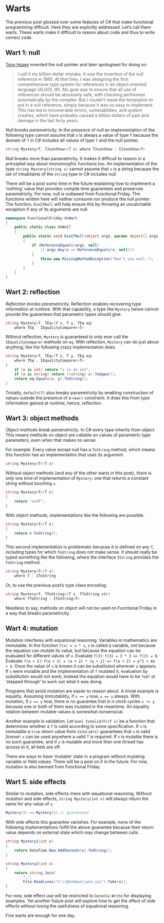 # Warts

The previous post glossed over some features of C# that make functional
programming difficult. Here they are explicitly addressed. Let’s call them
warts. These warts make it difficult to reason about code and thus to write
correct code.


## Wart 1: null

[Tony Hoare](http://en.wikipedia.org/wiki/Tony_Hoare) invented the null
pointer and later apologised for doing so:

> I call it my billion-dollar mistake. It was the invention of the null
> reference in 1965. At that time, I was designing the first comprehensive
> type system for references in an object oriented language (ALGOL W). My
> goal was to ensure that all use of references should be absolutely safe,
> with checking performed automatically by the compiler. But I couldn't
> resist the temptation to put in a null reference, simply because it was so
> easy to implement. This has led to innumerable errors, vulnerabilities,
> and system crashes, which have probably caused a billion dollars of pain
> and damage in the last forty years.

*Null breaks parametricity.* In the presence of null an implementation of
the following type cannot assume that `x` is always a value of type `T`
because the domain of `T` in C# includes all values of type `T` *and* the
null pointer.

```cs
string Mystery<T, TJsonShow>(T x) where TJsonShow : IJsonShow<T>
```

Null breaks more than parametricity. It makes it difficult to reason in a
principled way about monomorphic functions too. An implementation of the
type `string Mystery(string x)` cannot assume that `x` is a string because
the set of inhabitants of the `string` type in C# includes null.

There will be a post some time in the future explaining how to implement a
‘nothing’ value that provides compile time guarantees and preserves
parametricity. For now, null is outlawed from Functional Friday. The
functions written here will neither consume nor produce the null pointer.
The function, `DieIfNull` will help ensure this by throwing an uncatchable
exception if any of its arguments are null.

```cs
namespace FunctionalFriday.UnWart
{
    public static class UnNull
    {
        public static void DieIfNull(object arg1, params object[] args)
        {
            if (ReferenceEquals(arg1, null)
                || args.Any(x => ReferenceEquals(x, null)))
            {
                throw new MissingMethodException("Don't use null.");
            }
        }
    }
}
```


## Wart 2: reflection

*Reflection breaks parametricity.* Reflection enables recovering type
information at runtime. With that capability, a type like `Mystery` below
cannot provide the guarantees that parametric types should give.

```cs
string Mystery<T, TEq>(T x, T y, TEq eq)
    where TEq : IEqualityComparer<T>
```

Without reflection, `Mystery` is guaranteed to only ever call the
`IEqualityComparer` methods on `eq`. With reflection, `Mystery` can do just
about anything, like the following crazy implementation does.

```cs
string Mystery<T, TEq>(T x, T y, TEq eq)
    where TEq : IEqualityComparer<T>
{
    if (x is int) return "x is an int";
    if (x is string) return ((string) x).ToUpper();
    return eq.Equals(x, y).ToString();
}
```

Trivially, `default(T)` also breaks parametricity by enabling construction
of values outside the presence of a `new()` constraint. It does this from
type information gained at runtime, hence, reflection.


## Wart 3: object methods

*Object methods break parametricity.* In C# every type inherits from object.
This means methods on object are callable on values of parametric type
parameters, even when that makes no sense.

For example. Every value except null has a `ToString` method, which means
this function has an implementation that uses its argument.

```cs
string Mystery<T>(T x)
```

Without object methods (and any of the other warts in this post), there is
only one kind of implementation of `Mystery`: one that returns a constant
string without touching `x`.

```cs
string Mystery<T>(T x)
{
    return "asdf";
}
```

With object methods, implementations like the following are possible.

```cs
string Mystery<T>(T x)
{
    return x.ToString();
}
```

This second implementation is problematic because it is defined on any `T`,
including types for which `ToString` does not make sense. It should really
be typed something like the following, where the interface `IString`
provides the `ToString` method.

```cs
string Mystery<T>(T x)
    where T : IToString
```

Or, to use the previous post’s type class encoding:

```cs
string Mystery<T, TToString>(T x, TToString str)
    where TToString : IToString<T>
```

Needless to say, methods on object will not be used on Functional Friday in
a way that breaks parametricity.


## Wart 4: mutation

Mutation interferes with equational reasoning. Variables in mathematics are
immutable. In the function `f(x) = x * x`, `x` is called a variable, not
because the equation can mutate its value, but because the equation can be
evaluated for different values of `x`. Evaluate `f(3)`: `f(3) = 3 * 3 =>
f(3) = 9`. Evaluate `f(a + 2)`: `f(a + 2) = (a + 2) * (a + 2) => f(a + 2) =
a^2 + 4a + 4`. Once the value of `x` is known it can be substituted wherever
`x` appears. If `x` were mutable and the implementation of `f` mutated it,
evaluation by substitution would not work; instead the equation would have
to be ‘run’ or ‘stepped through’ to work out what it was doing.

Programs that avoid mutation are easier to reason about. A trivial example
is equality. Assuming immutability, if `x == y` now, `x == y` always. With
mutation, if `x == y` now, there is no guarantee that in *n* clock cycles `x
!= y` because one or both of them was mutated in the meantime. An equality
relation between mutable values is somewhat nonsensical.

Another example is validation. Let `bool IsValid<T>(T x)` be a function that
determines whether a `T` is valid according to some specification. If `x` is
immutable a `true` return value from `IsValid(x)` guarantees that `x` is
valid *forever*: `x` can be used anywhere a valid `T` is required. If `x` is
mutable there is no such guarantee, and if `x` is mutable and more than one
thread has access to it, all bets are off.

There are ways to have ‘mutable’ state in a program without mutating
variable or field values. There will be a post on it in the future. For now,
mutation is also banned from Functional Friday.


## Wart 5. side effects

Similar to mutation, side effects mess with equational reasoning. Without
mutation and side effects, `string Mystery(int x)` will always return the
same for any value of `x`.

```cs
Mystery(3) == Mystery(3) // guaranteed
```

With side effects this guarantee vanishes. For example, none of the following
implementations fulfill the above guarantee because their return value
depends on external state which may change between calls.

```cs
string Mystery1(int x)
{
    return DateTime.Now.AddSeconds(x).ToString();
}

string Mystery2(int x)
{
    return string.Join(
        ",",
        File.ReadLines("C:\\Windows\\win.ini").Take(x));
}
```

For now, side effect use will be restricted to `Console.Write` for
displaying examples. Yet another future post will explore how to get the
effect of side effects without losing the usefulness of equational
reasoning.

Five warts are enough for one day.
